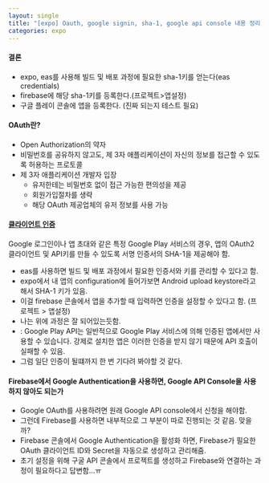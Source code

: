 ```yaml
---
layout: single
title: "[expo] Oauth, google signin, sha-1, google api console 내용 정리"
categories: expo
---
```


#### 결론

- expo, eas를 사용해 빌드 및 배포 과정에 필요한 sha-1키를 얻는다(eas credentials)
- firebase에 해당 sha-1키를 등록한다.(프로젝트>앱설정)
- 구글 플레이 콘솔에 앱을 등록한다. (진짜 되는지 테스트 필요)

#### OAuth란?

- Open Authorization의 약자
- 비밀번호를 공유하지 않고도, 제 3자 애플리케이션이 자신의 정보를 접근할 수 있도록 허용하는 프로토콜
- 제 3자 애플리케이션 개발자 입장
  - 유저한테는 비밀번호 없이 접근 가능한 편의성을 제공
  - 회원가입절차를 생략
  - 해당 OAuth 제공업체의 유저 정보를 사용 가능

#### [클라이언트 인증](https://developers.google.com/android/guides/client-auth?hl=ko)

Google 로그인이나 앱 초대와 같은 특정 Google Play 서비스의 경우, 앱의 OAuth2 클라이언트 및 API키를 만들 수 있도록 서명 인증서의 SHA-1을 제공해야 함.

- eas를 사용하면 빌드 및 배포 과정에서 필요한 인증서와 키를 관리할 수 있다고 함.
- expo에서 내 앱의 configuration에 들어가보면 Android upload keystore라고 해서 SHA-1 키가 있음.
- 이걸 firebase 콘솔에서 앱을 추가할 때 입력하면 인증을 설정할 수 있다고 함. (프로젝트 > 앱설정)
- 나는 위에 과정은 잘 되어있는듯함.
- : Google Play API는 일반적으로 Google Play 서비스에 의해 인증된 앱에서만 사용할 수 있습니다. 강제로 설치한 앱은 이러한 인증을 받지 않기 때문에 API 호출이 실패할 수 있음.
- 그럼 일단 인증이 될떄까지 한 번 기다려 봐야할 것 같다.

#### Firebase에서 Google Authentication을 사용하면, Google API Console을 사용하지 않아도 되는가

- Google OAuth를 사용하려면 원래 Google API console에서 신청을 해야함.
- 그런데 Firebase를 사용하면 내부적으로 그 부분이 따로 진행되는 것 같음. 맞을까?
- Firebase 콘솔에서 Google Authentication을 활성화 하면, Firebase가 필요한 OAuth 클라이언트 ID와 Secret을 자동으로 생성하고 관리해줌.
- 초기 설정을 위해 구굴 API 콘솔에서 프로젝트를 생성하고 Firebase와 연결하는 과정이 필요하다고 답변함...ㅠ
